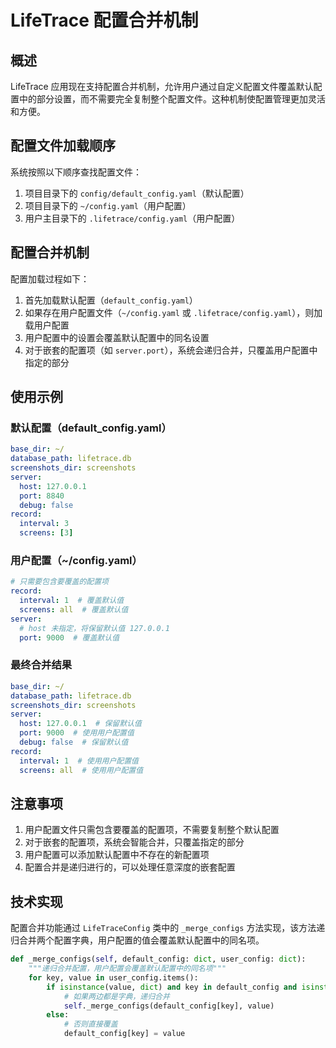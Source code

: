 # LifeTrace 配置合并机制

## 概述

LifeTrace 应用现在支持配置合并机制，允许用户通过自定义配置文件覆盖默认配置中的部分设置，而不需要完全复制整个配置文件。这种机制使配置管理更加灵活和方便。

## 配置文件加载顺序

系统按照以下顺序查找配置文件：

1. 项目目录下的 `config/default_config.yaml`（默认配置）
2. 项目目录下的 `~/config.yaml`（用户配置）
3. 用户主目录下的 `.lifetrace/config.yaml`（用户配置）

## 配置合并机制

配置加载过程如下：

1. 首先加载默认配置（`default_config.yaml`）
2. 如果存在用户配置文件（`~/config.yaml` 或 `.lifetrace/config.yaml`），则加载用户配置
3. 用户配置中的设置会覆盖默认配置中的同名设置
4. 对于嵌套的配置项（如 `server.port`），系统会递归合并，只覆盖用户配置中指定的部分

## 使用示例

### 默认配置（default_config.yaml）

```yaml
base_dir: ~/
database_path: lifetrace.db
screenshots_dir: screenshots
server:
  host: 127.0.0.1
  port: 8840
  debug: false
record:
  interval: 3
  screens: [3]
```

### 用户配置（~/config.yaml）

```yaml
# 只需要包含要覆盖的配置项
record:
  interval: 1  # 覆盖默认值
  screens: all  # 覆盖默认值
server:
  # host 未指定，将保留默认值 127.0.0.1
  port: 9000  # 覆盖默认值
```

### 最终合并结果

```yaml
base_dir: ~/
database_path: lifetrace.db
screenshots_dir: screenshots
server:
  host: 127.0.0.1  # 保留默认值
  port: 9000  # 使用用户配置值
  debug: false  # 保留默认值
record:
  interval: 1  # 使用用户配置值
  screens: all  # 使用用户配置值
```

## 注意事项

1. 用户配置文件只需包含要覆盖的配置项，不需要复制整个默认配置
2. 对于嵌套的配置项，系统会智能合并，只覆盖指定的部分
3. 用户配置可以添加默认配置中不存在的新配置项
4. 配置合并是递归进行的，可以处理任意深度的嵌套配置

## 技术实现

配置合并功能通过 `LifeTraceConfig` 类中的 `_merge_configs` 方法实现，该方法递归合并两个配置字典，用户配置的值会覆盖默认配置中的同名项。

```python
def _merge_configs(self, default_config: dict, user_config: dict):
    """递归合并配置，用户配置会覆盖默认配置中的同名项"""
    for key, value in user_config.items():
        if isinstance(value, dict) and key in default_config and isinstance(default_config[key], dict):
            # 如果两边都是字典，递归合并
            self._merge_configs(default_config[key], value)
        else:
            # 否则直接覆盖
            default_config[key] = value
```